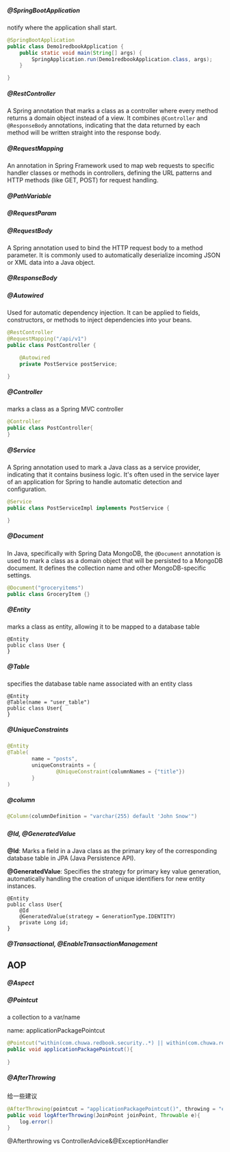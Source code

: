 ##### @SpringBootApplication

notify where the application shall start.

```java
@SpringBootApplication
public class Demo1redbookApplication {
	public static void main(String[] args) {
		SpringApplication.run(Demo1redbookApplication.class, args);
	}

}
```

##### @RestController

 A Spring annotation that marks a class as a controller where every method returns a domain object instead of a view. It combines `@Controller` and `@ResponseBody` annotations, indicating that the data returned by each method will be written straight into the response body.

##### @RequestMapping

An annotation in Spring Framework used to map web requests to specific handler classes or methods in controllers, defining the URL patterns and HTTP methods (like GET, POST) for request handling.

##### @PathVariable

##### @RequestParam

##### @RequestBody

A Spring annotation used to bind the HTTP request body to a method parameter. It is commonly used to automatically deserialize incoming JSON or XML data into a Java object.

##### @ResponseBody

##### @Autowired

Used for automatic dependency injection. It can be applied to fields, constructors, or methods to inject dependencies into your beans.

```java
@RestController
@RequestMapping("/api/v1")
public class PostController {

    @Autowired
    private PostService postService;

}
```



##### @Controller

marks a class as a Spring MVC controller

```java
@Controller
public class PostController{
}
```

##### @Service

A Spring annotation used to mark a Java class as a service provider, indicating that it contains business logic. It's often used in the service layer of an application for Spring to handle automatic detection and configuration.

```java
@Service
public class PostServiceImpl implements PostService {

}
```



##### @Document

In Java, specifically with Spring Data MongoDB, the `@Document` annotation is used to mark a class as a domain object that will be persisted to a MongoDB document. It defines the collection name and other MongoDB-specific settings.

```java
@Document("groceryitems")
public class GroceryItem {}
```



##### @Entity

marks a class as entity, allowing it to be mapped to a database table

```
@Entity
public class User {
}
```

##### @Table

specifies the database table name associated with an entity class

```
@Entity
@Table(name = "user_table")
public class User{
}
```

##### @UniqueConstraints

```java
@Entity
@Table(
        name = "posts",
        uniqueConstraints = {
                @UniqueConstraint(columnNames = {"title"})
        }
)
```

##### @column

```java
@Column(columnDefinition = "varchar(255) default 'John Snow'")
```

##### 



##### @Id, @GeneratedValue

**@Id**: Marks a field in a Java class as the primary key of the corresponding database table in JPA (Java Persistence API).

**@GeneratedValue**: Specifies the strategy for primary key value generation, automatically handling the creation of unique identifiers for new entity instances.

```
@Entity
public class User{
    @Id
    @GeneratedValue(strategy = GenerationType.IDENTITY)
    private Long id;
}
```

##### @Transactional, @EnableTransactionManagement



## AOP

##### @Aspect

##### @Pointcut

a collection to a var/name

name: applicationPackagePointcut

```java
@Pointcut("within(com.chuwa.redbook.security..*) || within(com.chuwa.redbook.service..*)")
public void applicationPackagePointcut(){
    
}
```

##### @AfterThrowing

给一些建议

```java
@AfterThrowing(pointcut = "applicationPackagePointcut()", throwing = "e")
public void logAfterThrowing(JoinPoint joinPoint, Throwable e){
    log.error()
}
```

@Afterthrowing vs ControllerAdvice&@ExceptionHandler
